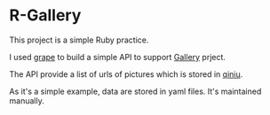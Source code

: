 R-Gallery
=========

This project is a simple Ruby practice.

I used [grape](https://github.com/intridea/grape) to build a simple API to support [Gallery](https://github.com/biaobiaoqi/Gallery) prject.

The API provide a list of urls of pictures which is stored in [qiniu](qiniu.com).

As it's a simple example, data are stored in yaml files. It's maintained manually.